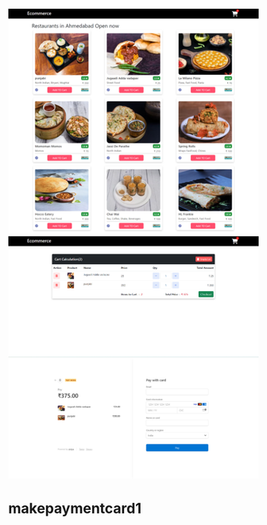 

[![MasterHead](https://github.com/jagdish97897/makepaymentcard1/blob/master/screenshot%20(2).png)](https://rishavchanda.io)
[![MasterHead](https://github.com/jagdish97897/makepaymentcard1/blob/master/Screenshot%202023-09-15%20132350.png)](https://rishavchanda.io)
[![MasterHead](https://github.com/jagdish97897/makepaymentcard1/blob/master/Screenshot%202023-09-15%20132418.png)](https://rishavchanda.io)

# makepaymentcard1
